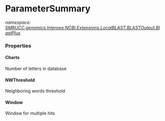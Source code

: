 ﻿# ParameterSummary
_namespace: [SMRUCC.genomics.Interops.NCBI.Extensions.LocalBLAST.BLASTOutput.BlastPlus](./index.md)_






### Properties

#### Charts
Number of letters in database
#### NWThreshold
Neighboring words threshold
#### Window
Window for multiple hits
